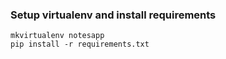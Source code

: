 ### Setup virtualenv and install requirements
```
mkvirtualenv notesapp
pip install -r requirements.txt
```
